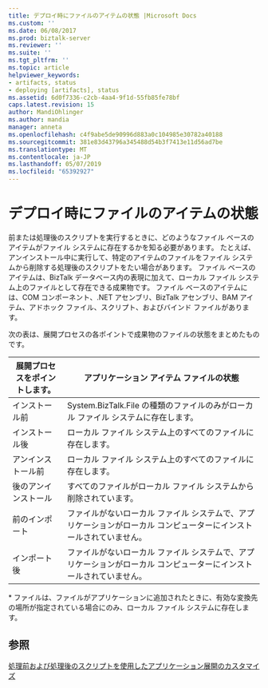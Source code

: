 ```yaml
---
title: デプロイ時にファイルのアイテムの状態 |Microsoft Docs
ms.custom: ''
ms.date: 06/08/2017
ms.prod: biztalk-server
ms.reviewer: ''
ms.suite: ''
ms.tgt_pltfrm: ''
ms.topic: article
helpviewer_keywords:
- artifacts, status
- deploying [artifacts], status
ms.assetid: 6d0f7336-c2cb-4aa4-9f1d-55fb85fe78bf
caps.latest.revision: 15
author: MandiOhlinger
ms.author: mandia
manager: anneta
ms.openlocfilehash: c4f9abe5de90996d883a0c104985e30782a40188
ms.sourcegitcommit: 381e83d43796a345488d54b3f7413e11d56ad7be
ms.translationtype: MT
ms.contentlocale: ja-JP
ms.lasthandoff: 05/07/2019
ms.locfileid: "65392927"
---
```

# <a name="status-of-file-artifacts-during-deployment"></a>デプロイ時にファイルのアイテムの状態
前または処理後のスクリプトを実行するときに、どのようなファイル ベースのアイテムがファイル システムに存在するかを知る必要があります。 たとえば、アンインストール中に実行して、特定のアイテムのファイルをファイル システムから削除する処理後のスクリプトをたい場合があります。 ファイル ベースのアイテムは、BizTalk データベース内の表現に加えて、ローカル ファイル システム上のファイルとして存在できる成果物です。 ファイル ベースのアイテムには、COM コンポーネント、.NET アセンブリ、BizTalk アセンブリ、BAM アイテム、アドホック ファイル、スクリプト、およびバインド ファイルがあります。  
  
 次の表は、展開プロセスの各ポイントで成果物のファイルの状態をまとめたものです。  
  
|展開プロセスをポイントします。|アプリケーション アイテム ファイルの状態|  
|-------------------------------------|------------------------------------------|  
|インストール前|System.BizTalk.File の種類のファイルのみがローカル ファイル システムに存在します。|  
|インストール後|ローカル ファイル システム上のすべてのファイルに存在します。|  
|アンインストール前|ローカル ファイル システム上のすべてのファイルに存在します。|  
|後のアンインストール|すべてのファイルがローカル ファイル システムから削除されています。|  
|前のインポート|ファイルがないローカル ファイル システムで、アプリケーションがローカル コンピューターにインストールされていません。|  
|インポート後|ファイルがないローカル ファイル システムで、アプリケーションがローカル コンピューターにインストールされていません。|  
  
 \* ファイルは、ファイルがアプリケーションに追加されたときに、有効な変換先の場所が指定されている場合にのみ、ローカル ファイル システムに存在します。  
  
## <a name="see-also"></a>参照  
 [処理前および処理後のスクリプトを使用したアプリケーション展開のカスタマイズ](../core/using-pre-and-post-processing-scripts-to-customize-application-deployment.md)